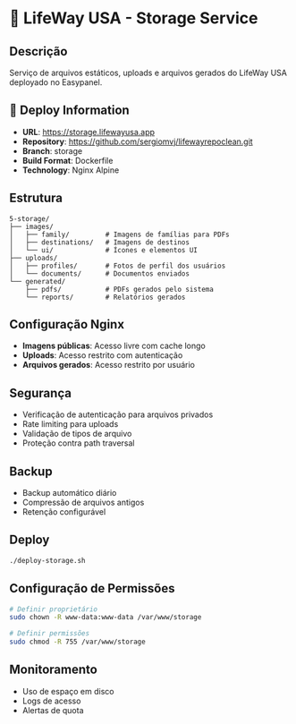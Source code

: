 # 📁 LifeWay USA - Storage Service

## Descrição
Serviço de arquivos estáticos, uploads e arquivos gerados do LifeWay USA deployado no Easypanel.

## 🚀 Deploy Information
- **URL**: https://storage.lifewayusa.app
- **Repository**: https://github.com/sergiomvj/lifewayrepoclean.git
- **Branch**: storage
- **Build Format**: Dockerfile
- **Technology**: Nginx Alpine

## Estrutura
```
5-storage/
├── images/
│   ├── family/         # Imagens de famílias para PDFs
│   ├── destinations/   # Imagens de destinos
│   └── ui/             # Ícones e elementos UI
├── uploads/
│   ├── profiles/       # Fotos de perfil dos usuários
│   └── documents/      # Documentos enviados
└── generated/
    ├── pdfs/           # PDFs gerados pelo sistema
    └── reports/        # Relatórios gerados
```

## Configuração Nginx
- **Imagens públicas**: Acesso livre com cache longo
- **Uploads**: Acesso restrito com autenticação
- **Arquivos gerados**: Acesso restrito por usuário

## Segurança
- Verificação de autenticação para arquivos privados
- Rate limiting para uploads
- Validação de tipos de arquivo
- Proteção contra path traversal

## Backup
- Backup automático diário
- Compressão de arquivos antigos
- Retenção configurável

## Deploy
```bash
./deploy-storage.sh
```

## Configuração de Permissões
```bash
# Definir proprietário
sudo chown -R www-data:www-data /var/www/storage

# Definir permissões
sudo chmod -R 755 /var/www/storage
```

## Monitoramento
- Uso de espaço em disco
- Logs de acesso
- Alertas de quota
